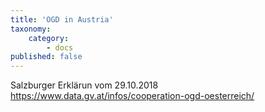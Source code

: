 ```yaml
---
title: 'OGD in Austria'
taxonomy:
    category:
        - docs
published: false
---
```


<style>
  figure {
    max-width: 400px;
    float: left;

    left: 0pt;

  }
  figcaption {
    text-align: center;
   }

   #oekosystem{
   }


</style>



Salzburger Erklärun vom  29.10.2018
https://www.data.gv.at/infos/cooperation-ogd-oesterreich/

